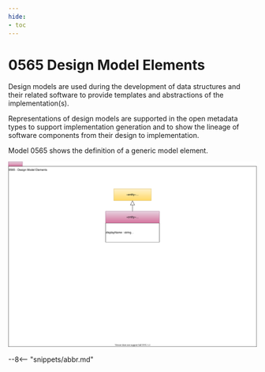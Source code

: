 ```yaml
---
hide:
- toc
---
```


<!-- SPDX-License-Identifier: CC-BY-4.0 -->
<!-- Copyright Contributors to the ODPi Egeria project. -->

# 0565 Design Model Elements

Design models are used during the development of data structures and their
related software to provide templates and abstractions
of the implementation(s).

Representations of design models are supported in the open metadata
types to support implementation generation and to show the lineage of
software components from their design to implementation.

Model 0565 shows the definition of a generic model element.

![UML](0565-Design-Model-Elements.svg)

--8<-- "snippets/abbr.md"